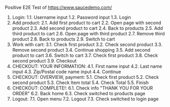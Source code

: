 Positive E2E Test of https://www.saucedemo.com/

1. Login:
   1.1. Username input
   1.2. Password input
   1.3. Login
2. Add product:
   2.1. Add first product to cart
   2.2. Open page with second product
   2.3. Add second product to cart
   2.4. Back to products
   2.5. Add third product to cart
   2.6. Open page with third product
   2.7. Remove third product
   2.8. Back to products
   2.9. Switch to cart
3. Work with cart:
   3.1. Check first product
   3.2. Check second product
   3.3. Remove second product
   3.4. Continue shopping
   3.5. Add second product to cart
   3.6. Switch to cart
   3.7. Check first product
   3.8. Check second product
   3.9. Checkout
4. CHECKOUT: YOUR INFORMATION:
   4.1. First name input
   4.2. Last name input
   4.3. Zip/Postal code name input
   4.4. Continue
5. CHECKOUT: OVERVIEW, payment:
   5.1. Check first product
   5.2. Check second product
   5.3. Check Item total
   5.4. Check Total
   5.5. Finish
6. CHECKOUT: COMPLETE!:
   6.1. Check info "THANK YOU FOR YOUR ORDER"
   6.2. Back home
   6.3. Check switched to products page
7. Logout:
   7.1. Open menu
   7.2. Logout
   7.3. Check switched to login page